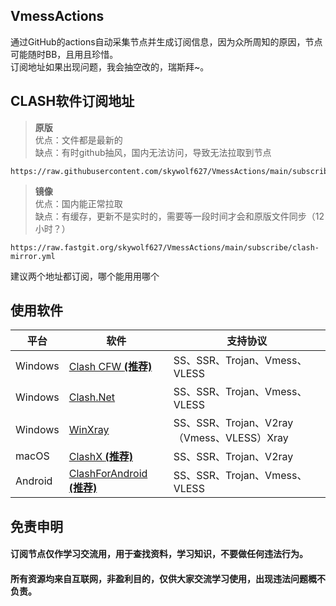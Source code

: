 ## VmessActions

通过GitHub的actions自动采集节点并生成订阅信息，因为众所周知的原因，节点可能随时BB，且用且珍惜。  
订阅地址如果出现问题，我会抽空改的，瑞斯拜~。 

## CLASH软件订阅地址

>**原版**  
>优点：文件都是最新的  
>缺点：有时github抽风，国内无法访问，导致无法拉取到节点
```
https://raw.githubusercontent.com/skywolf627/VmessActions/main/subscribe/clash.yml
```

>**镜像**  
>优点：国内能正常拉取  
>缺点：有缓存，更新不是实时的，需要等一段时间才会和原版文件同步（12小时？）
```
https://raw.fastgit.org/skywolf627/VmessActions/main/subscribe/clash-mirror.yml
```
   
建议两个地址都订阅，哪个能用用哪个
  
## 使用软件

| 平台                    | 软件                                                         | 支持协议                                                     |
| ----------------------- | ------------------------------------------------------------ | ------------------------------------------------------------ |
| Windows                 | [Clash CFW  **(推荐)**](https://github.com/Fndroid/clash_for_windows_pkg/releases) | SS、SSR、Trojan、Vmess、VLESS                                |
| Windows                 | [Clash.Net](https://github.com/ClashDotNetFramework/ClashDotNetFramework/releases/) | SS、SSR、Trojan、Vmess、VLESS                                |
| Windows                 | [WinXray](https://github.com/TheMRLL/winxray/releases)       | SS、SSR、Trojan、V2ray（Vmess、VLESS）Xray                   |
| macOS                   | [ClashX  **(推荐)**](https://github.com/yichengchen/clashX/releases)     | SS、SSR、Trojan、V2ray                                       |
| Android                 | [ClashForAndroid  **(推荐)**](https://github.com/Kr328/ClashForAndroid/releases) | SS、SSR、Trojan、Vmess、VLESS                                |

## 免责申明
#### 订阅节点仅作学习交流用，用于查找资料，学习知识，不要做任何违法行为。  
#### 所有资源均来自互联网，非盈利目的，仅供大家交流学习使用，出现违法问题概不负责。

